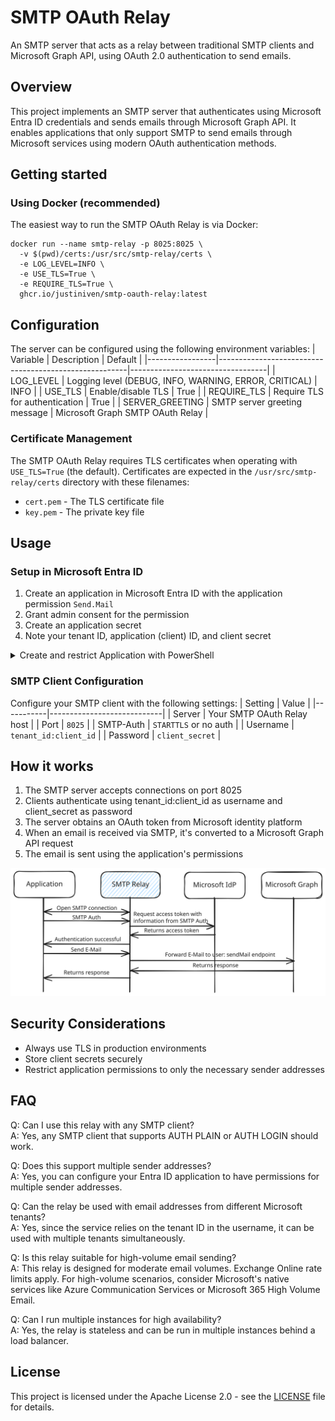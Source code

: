 # SMTP OAuth Relay
An SMTP server that acts as a relay between traditional SMTP clients and Microsoft Graph API, using OAuth 2.0 authentication to send emails.

## Overview
This project implements an SMTP server that authenticates using Microsoft Entra ID credentials and sends emails through Microsoft Graph API. It enables applications that only support SMTP to send emails through Microsoft services using modern OAuth authentication methods.

## Getting started
### Using Docker (recommended)
The easiest way to run the SMTP OAuth Relay is via Docker:
```shell
docker run --name smtp-relay -p 8025:8025 \
  -v $(pwd)/certs:/usr/src/smtp-relay/certs \
  -e LOG_LEVEL=INFO \
  -e USE_TLS=True \
  -e REQUIRE_TLS=True \
  ghcr.io/justiniven/smtp-oauth-relay:latest
```


## Configuration
The server can be configured using the following environment variables:
| Variable        | Description                                           | Default                          |
|-----------------|-------------------------------------------------------|----------------------------------|
| LOG_LEVEL       | Logging level (DEBUG, INFO, WARNING, ERROR, CRITICAL) | INFO                             |
| USE_TLS         | Enable/disable TLS                                    | True                             |
| REQUIRE_TLS     | Require TLS for authentication                        | True                             |
| SERVER_GREETING | SMTP server greeting message                          | Microsoft Graph SMTP OAuth Relay |

### Certificate Management
The SMTP OAuth Relay requires TLS certificates when operating with `USE_TLS=True` (the default). Certificates are expected in the `/usr/src/smtp-relay/certs` directory with these filenames:
- `cert.pem` - The TLS certificate file
- `key.pem` - The private key file


## Usage
### Setup in Microsoft Entra ID
1. Create an application in Microsoft Entra ID with the application permission `Send.Mail`
2. Grant admin consent for the permission
3. Create an application secret
4. Note your tenant ID, application (client) ID, and client secret
<details>
<summary>Create and restrict Application with PowerShell</summary>

```powershell
$appName = "SMTP Relay"
$appSecretEndDateTime = (Get-Date).AddYears(2)
$senderAddress = "test@example.com"


Connect-MgGraph -Scopes "Application.ReadWrite.All" -NoWelcome
Connect-ExchangeOnline -ShowBanner:$false


# create application
$application = Invoke-MgGraphRequest `
    -Method "POST" `
    -Uri "https://graph.microsoft.com/v1.0/applications" `
    -Body @{
        displayName = $AppName
        signInAudience = "AzureADMyOrg"
        passwordCredentials = @(
            @{
                displayName = "secret01"
                endDateTime = $appSecretEndDateTime
            }
        )
        requiredResourceAccess = @(
            @{
                resourceAppId = "00000003-0000-0000-c000-000000000000" # Microsoft Graph
                resourceAccess = @(
                    @{ 
                        id = "b633e1c5-b582-4048-a93e-9f11b44c7e96" # Send.Mail
                        type = "Role"
                    }
                )
            }
        )
    }


# create service principal
$servicePrincipal = Invoke-MgGraphRequest `
    -Method "POST" `
    -Uri "https://graph.microsoft.com/v1.0/servicePrincipals" `
    -Body @{
        appId = $application.appId
        tags = @(
            "WindowsAzureActiveDirectoryIntegratedApp"
            "HideApp"
        )
    }


# grant tenant-wide admin consent
Invoke-MgGraphRequest `
    -Method "POST" `
    -Uri "https://graph.microsoft.com/v1.0/servicePrincipals/$($servicePrincipal.id)/appRoleAssignments" `
    -Body @{
        principalId = $servicePrincipal.id
        resourceId = "7aeb2b66-3434-4d91-b79e-fe5f94c2634b" # Microsoft Graph Service Principal
        appRoleId = "b633e1c5-b582-4048-a93e-9f11b44c7e96" # Send.Mail
    }



# restrict the application to send emails only from the specified sender addresses
New-ApplicationAccessPolicy `
    -AppId $application.appId `
    -PolicyScopeGroupId $senderAddress `
    -AccessRight RestrictAccess `
    -Description "Restrict the SMTP Relay application to send emails only from the specified sender addresses"


# get tenant id
$tenantId = (Get-MgContext).TenantId


Write-Host "Username: " -NoNewline
Write-Host "$($tenantId):$($application.appId)" -ForegroundColor Green
Write-Host "Password: " -NoNewline
Write-Host "$($application.passwordCredentials[0].secretText)" -ForegroundColor Green
```

</details>

### SMTP Client Configuration
Configure your SMTP client with the following settings:
| Setting   | Value                      |
|-----------|----------------------------|
| Server    | Your SMTP OAuth Relay host |
| Port      | `8025`                     |
| SMTP-Auth | `STARTTLS` or no auth      |
| Username  | `tenant_id:client_id`      |
| Password  | `client_secret`            |



## How it works
1. The SMTP server accepts connections on port 8025
2. Clients authenticate using tenant_id:client_id as username and client_secret as password
3. The server obtains an OAuth token from Microsoft identity platform
4. When an email is received via SMTP, it's converted to a Microsoft Graph API request
5. The email is sent using the application's permissions

![Sequence diagram](docs/images/sequenceDiagram.svg)

## Security Considerations
- Always use TLS in production environments
- Store client secrets securely
- Restrict application permissions to only the necessary sender addresses

## FAQ
Q: Can I use this relay with any SMTP client? \
A: Yes, any SMTP client that supports AUTH PLAIN or AUTH LOGIN should work.

Q: Does this support multiple sender addresses? \
A: Yes, you can configure your Entra ID application to have permissions for multiple sender addresses.

Q: Can the relay be used with email addresses from different Microsoft tenants? \
A: Yes, since the service relies on the tenant ID in the username, it can be used with multiple tenants simultaneously.

Q: Is this relay suitable for high-volume email sending? \
A: This relay is designed for moderate email volumes. Exchange Online rate limits apply. For high-volume scenarios, consider Microsoft's native services like Azure Communication Services or Microsoft 365 High Volume Email.

Q: Can I run multiple instances for high availability? \
A: Yes, the relay is stateless and can be run in multiple instances behind a load balancer.


## License
This project is licensed under the Apache License 2.0 - see the [LICENSE](./LICENSE) file for details.
